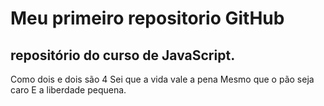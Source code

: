 # Meu primeiro repositorio GitHub
## repositório do curso de JavaScript.

Como dois e dois são 4
Sei que a vida vale a pena
Mesmo que o pão seja caro
E a liberdade pequena.
